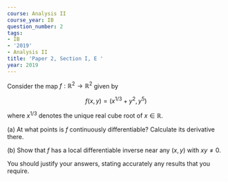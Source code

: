 ```yaml
---
course: Analysis II
course_year: IB
question_number: 2
tags:
- IB
- '2019'
- Analysis II
title: 'Paper 2, Section I, E '
year: 2019
---
```




Consider the map $f: \mathbb{R}^{2} \rightarrow \mathbb{R}^{2}$ given by

$$f(x, y)=\left(x^{1 / 3}+y^{2}, y^{5}\right)$$

where $x^{1 / 3}$ denotes the unique real cube root of $x \in \mathbb{R}$.

(a) At what points is $f$ continuously differentiable? Calculate its derivative there.

(b) Show that $f$ has a local differentiable inverse near any $(x, y)$ with $x y \neq 0$.

You should justify your answers, stating accurately any results that you require.